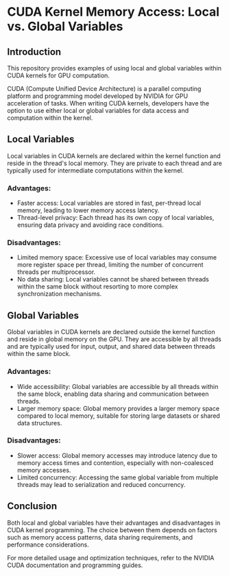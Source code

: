 # CUDA Kernel Memory Access: Local vs. Global Variables

## Introduction

This repository provides examples of using local and global variables within CUDA kernels for GPU computation.

CUDA (Compute Unified Device Architecture) is a parallel computing platform and programming model developed by NVIDIA for GPU acceleration of tasks. When writing CUDA kernels, developers have the option to use either local or global variables for data access and computation within the kernel.

## Local Variables

Local variables in CUDA kernels are declared within the kernel function and reside in the thread's local memory. They are private to each thread and are typically used for intermediate computations within the kernel.

### Advantages:
- Faster access: Local variables are stored in fast, per-thread local memory, leading to lower memory access latency.
- Thread-level privacy: Each thread has its own copy of local variables, ensuring data privacy and avoiding race conditions.

### Disadvantages:
- Limited memory space: Excessive use of local variables may consume more register space per thread, limiting the number of concurrent threads per multiprocessor.
- No data sharing: Local variables cannot be shared between threads within the same block without resorting to more complex synchronization mechanisms.

## Global Variables

Global variables in CUDA kernels are declared outside the kernel function and reside in global memory on the GPU. They are accessible by all threads and are typically used for input, output, and shared data between threads within the same block.

### Advantages:
- Wide accessibility: Global variables are accessible by all threads within the same block, enabling data sharing and communication between threads.
- Larger memory space: Global memory provides a larger memory space compared to local memory, suitable for storing large datasets or shared data structures.

### Disadvantages:
- Slower access: Global memory accesses may introduce latency due to memory access times and contention, especially with non-coalesced memory accesses.
- Limited concurrency: Accessing the same global variable from multiple threads may lead to serialization and reduced concurrency.


## Conclusion

Both local and global variables have their advantages and disadvantages in CUDA kernel programming. The choice between them depends on factors such as memory access patterns, data sharing requirements, and performance considerations.

For more detailed usage and optimization techniques, refer to the NVIDIA CUDA documentation and programming guides.




